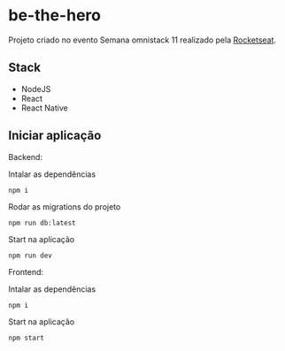 # be-the-hero

Projeto criado no evento Semana omnistack 11 realizado pela [Rocketseat](https://rocketseat.com.br).

## Stack

- NodeJS
- React
- React Native

## Iniciar aplicação

Backend:

Intalar as dependências
```
npm i
```
Rodar as migrations do projeto
```
npm run db:latest
```
Start na aplicação
```
npm run dev
```

Frontend:

Intalar as dependências
```
npm i
```
Start na aplicação
```
npm start
```
